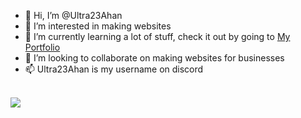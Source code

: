 - 👋 Hi, I’m @Ultra23Ahan
- 👀 I’m interested in making websites
- 🌱 I’m currently learning a lot of stuff, check it out by going to [My Portfolio](https://)
- 💞️ I’m looking to collaborate on making websites for businesses
- 📫 Ultra23Ahan is my username on discord
<br />
<img src="https://skillicons.dev/icons?i=js,html,css,react,nextjs,apple,python,tailwind,figma,ts,vercel,vite,bash,blender,pnpm,npm,vscode,docker&theme=dark&perline=8" align="center">
